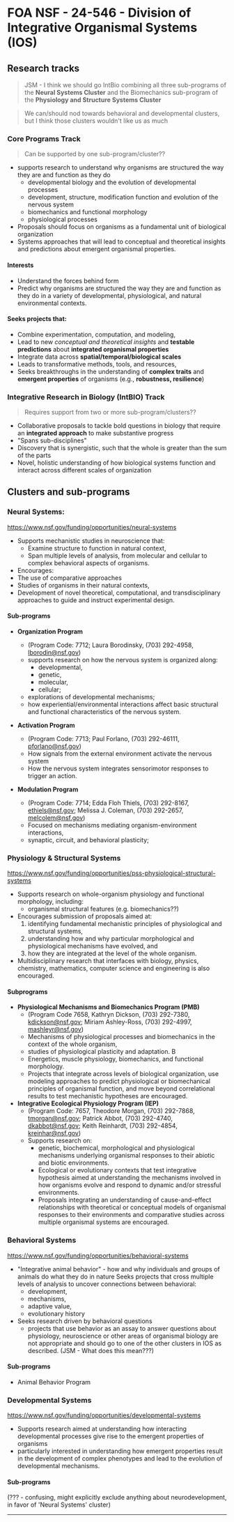 # FOA NSF - 24-546 -  Division of Integrative Organismal Systems (IOS)

## Research tracks
> JSM - I think we should go IntBio combining all three sub-programs of the **Neural Systems Cluster**   and the Biomechanics sub-program of the **Physiology and Structure Systems Cluster** 

> We can/should nod towards behavioral and developmental clusters, but I think those clusters wouldn't like us as much

### Core Programs Track 
> Can be supported by one sub-program/cluster??
- supports research to understand why organisms are structured the way they are and function as they do
    - developmental biology and the evolution of developmental processes
    - development, structure, modification function and evolution of the nervous system
    - biomechanics and functional morphology
    - physiological processes
-  Proposals should focus on organisms as a fundamental unit of biological organization
- Systems approaches that will lead to conceptual and theoretical insights and predictions about emergent organismal properties.

#### Interests
- Understand the forces behind form
- Predict why organisms are structured the way they are and function as they do in a variety of developmental, physiological, and natural environmental contexts. 

#### Seeks projects that:
- Combine experimentation, computation, and modeling,
- Lead to new *conceptual and theoretical insights* and **testable predictions** about **integrated organismal properties** 
 - Integrate data across **spatial/temporal/biological scales**
 - Leads to transformative methods, tools, and resources,
 - Seeks breakthroughs in the understanding of **complex traits** and **emergent properties** of organisms (e.g., **robustness, resilience**)

### Integrative Research in Biology (IntBIO) Track 

>  Requires support from two or more sub-program/clusters??

- Collaborative proposals to tackle bold questions in biology that require an **integrated approach** to make substantive progress
- "Spans sub-disciplines"
- Discovery that is synergistic, such that the whole is greater than the sum of the parts
- Novel, holistic understanding of how biological systems function and interact across different scales of organization


## Clusters and sub-programs
### **Neural Systems**: 
https://www.nsf.gov/funding/opportunities/neural-systems

- Supports mechanistic studies in neuroscience that:
    - Examine structure to function in natural context,
    - Span multiple levels of analysis, from molecular and cellular to complex behavioral aspects of organisms.  
- Encourages:
 - The use of comparative approaches
 - Studies of organisms in their natural contexts, 
 - Development of novel theoretical, computational, and transdisciplinary approaches to guide and instruct experimental design. 
 #### Sub-programs
 - **Organization Program** 
    - (Program Code: 7712; Laura Borodinsky, (703) 292-4958, lborodin@nsf.gov) 
    - supports research on how the nervous system is organized along:
        - developmental, 
        - genetic, 
        - molecular,
        - cellular; 
    - explorations of developmental mechanisms; 
    -  how experiential/environmental interactions affect basic structural and functional characteristics of the nervous system.

 - **Activation Program**
    - (Program Code: 7713; Paul Forlano, (703) 292-46111, pforlano@nsf.gov)
    - How signals from the external environment activate the nervous system
    - How the nervous system integrates sensorimotor responses to trigger an action. 

 - **Modulation Program**
    - (Program Code: 7714; Edda Floh Thiels, (703) 292-8167, ethiels@nsf.gov; Melissa J. Coleman, (703) 292-2657, melcolem@nsf.gov) 
    - Focused on mechanisms mediating organism-environment interactions, 
    - synaptic, circuit, and behavioral plasticity; 
    
### **Physiology & Structural Systems**
https://www.nsf.gov/funding/opportunities/pss-physiological-structural-systems

- Supports research on whole-organism physiology and functional morphology, including:
    - organismal structural features (e.g. biomechanics??)
- Encourages submission of proposals aimed at:
    1) identifying fundamental mechanistic principles of physiological and structural systems, 
    2) understanding how and why particular morphological and physiological mechanisms have evolved, and 
    3) how they are integrated at the level of the whole organism.
-  Multidisciplinary research that interfaces with biology, physics, chemistry, mathematics, computer science and engineering is also encouraged. 
#### Subprograms
- **Physiological Mechanisms and Biomechanics Program (PMB)**
    - (Program Code 7658, Kathryn Dickson, (703) 292-7380, kdickson@nsf.gov; Miriam Ashley-Ross, (703) 292-4997, mashleyr@nsf.gov)
    - Mechanisms of physiological processes and biomechanics in the context of the whole organism, 
    - studies of physiological plasticity and adaptation.  B
    - Energetics, muscle physiology, biomechanics, and functional morphology.  
    - Projects that integrate across levels of biological organization, use modeling approaches to predict physiological or biomechanical principles of organismal function, and move beyond correlational results to test mechanistic hypotheses are encouraged.  
- **Integrative Ecological Physiology Program (IEP)** 
    - (Program Code: 7657, Theodore Morgan, (703) 292-7868, tmorgan@nsf.gov; Patrick Abbot, (703) 292-4740, dkabbot@nsf.gov; Keith Reinhardt, (703) 292-4854, kreinhar@nsf.gov) 
    - Supports research on:
        -  genetic, biochemical, morphological and physiological mechanisms underlying organismal responses to their abiotic and biotic environments.  
        - Ecological or evolutionary contexts that test integrative hypothesis aimed at understanding the mechanisms involved in how organisms evolve and respond to dynamic and/or stressful environments.
        - Proposals integrating an understanding of cause-and-effect relationships with theoretical or conceptual models of organismal responses to their environments and comparative studies across multiple organismal systems are encouraged.

### **Behavioral Systems**
https://www.nsf.gov/funding/opportunities/behavioral-systems
 - "Integrative animal behavior" - how and why individuals and groups of animals do what they do in nature
 Seeks projects that cross multiple levels of analysis to uncover connections between behavioral:
    - development, 
    - mechanisms,
    - adaptive value, 
    - evolutionary history 
-  Seeks research driven by behavioral questions
    - projects that use behavior as an assay to answer questions about physiology, neuroscience or other areas of organismal biology are not appropriate and should go to one of the other clusters in IOS as described. (JSM - What does this mean???)

#### Sub-programs
- Animal Behavior Program

### **Developmental Systems**
https://www.nsf.gov/funding/opportunities/developmental-systems
- Supports research aimed at understanding how interacting developmental processes give rise to the emergent properties of organisms
- particularly interested in understanding how emergent properties result in the development of complex phenotypes and lead to the evolution of developmental mechanisms.
#### Sub-programs
(??? - confusing, might explicitly exclude anything about neurodevelopment, in favor of 'Neural Systems' cluster)

___
